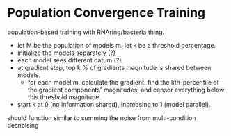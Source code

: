 # Population Convergence Training

population-based training with RNAring/bacteria thing. 

* let M be the population of models m. let k be a threshold percentage.
* initialize the models separately (?)
* each model sees different datum (?)
* at gradient step, top k % of gradients magnitude is shared between models.
  - for each model m, calculate the gradient. find the kth-percentile of the gradient components' magnitudes, and censor everything below this threshold magnitude.
* start k at 0 (no information shared), increasing to 1 (model parallel).

should function similar to summing the noise from multi-condition desnoising

